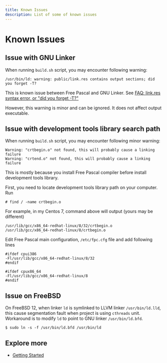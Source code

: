 ```yaml
---
title: Known Issues
description: List of some of known issues
---
```


<h1 class="major">Known Issues</h1>

## <a name="issue-with-gnu-linker"></a>Issue with GNU Linker

When running `build.sh` script, you may encounter following warning:

```
/usr/bin/ld: warning: public/link.res contains output sections; did you forget -T?
```

This is known issue between Free Pascal and GNU Linker. See
[FAQ: link.res syntax error, or "did you forget -T?"](https://freepascal.org/faq.html#unix-ld219)

However, this warning is minor and can be ignored. It does not affect output executable.

## <a name="issue-with-gcc-library-search-path"></a>Issue with development tools library search path

When running `build.sh` script, you may encounter following minor warning:

```
Warning: "crtbegin.o" not found, this will probably cause a linking failure
Warning: "crtend.o" not found, this will probably cause a linking failure
```

This is mostly because you install Free Pascal compiler before install development tools library.

First, you need to locate development tools library path on your computer. Run

```
# find / -name crtbegin.o
```

For example, in my Centos 7, command above will output (yours may be different)

```
/usr/lib/gcc/x86_64-redhat-linux/8/32/crtbegin.o
/usr/lib/gcc/x86_64-redhat-linux/8/crtbegin.o
```

Edit Free Pascal main configuration, `/etc/fpc.cfg` file and add following lines

```
#ifdef cpui386
-Fl/usr/lib/gcc/x86_64-redhat-linux/8/32
#endif

#ifdef cpux86_64
-Fl/usr/lib/gcc/x86_64-redhat-linux/8
#endif
```

## Issue on FreeBSD
On FreeBSD 12, when linker `ld` is symlinked to LLVM linker `/usr/bin/ld.lld`, this cause segmentation fault when project is using `cthreads` unit.
Workaround is to modify `ld` to point to GNU linker `/usr/bin/ld.bfd`.

```
$ sudo ln -s -f /usr/bin/ld.bfd /usr/bin/ld
```
## Explore more

- [Getting Started](/getting-started)
